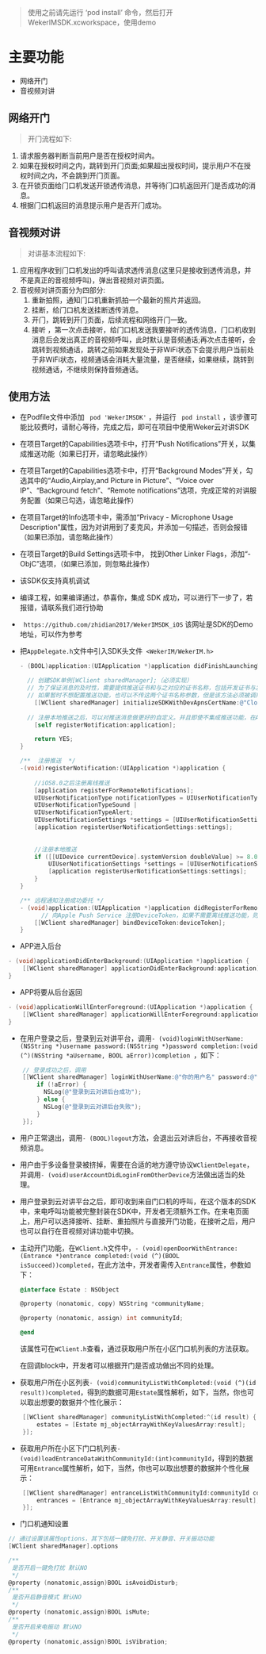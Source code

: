 > 使用之前请先运行 ‘pod install’ 命令，然后打开WekerIMSDK.xcworkspace，使用demo

# 主要功能

* 网络开门
* 音视频对讲



## 网络开门

> 开⻔流程如下:

1. 请求服务器判断当前用户是否在授权时间内。
2. 如果在授权时间之内，跳转到开⻔⻚面;如果超出授权时间，提示用户不在授权时间之内，不会跳到开⻔⻚面。
3. 在开锁⻚面给⻔口机发送开锁透传消息，并等待⻔口机返回开⻔是否成功的消息。
4. 根据⻔口机返回的消息提示用户是否开⻔成功。



## 音视频对讲

> 对讲基本流程如下:

1. 应用程序收到⻔口机发出的呼叫请求透传消息(这里只是接收到透传消息，并不是真正的音视频呼叫)，弹出音视频对讲⻚面。
2. 音视频对讲⻚面分为四部分:
   1. 重新拍照，通知⻔口机重新抓拍一个最新的照片并返回。
   2. 挂断，给⻔口机发送挂断透传消息。
   3. 开⻔，跳转到开⻔⻚面，后续流程和网络开⻔一致。
   4. 接听 ，第一次点击接听，给⻔口机发送我要接听的透传消息，⻔口机收到消息后会发出真正的音视频呼叫，此时默认是音频通话;再次点击接听，会跳转到视频通话，跳转之前如果发现处于非WiFi状态下会提示用户当前处于非WiFi状态，视频通话会消耗大量流量，是否继续，如果继续，跳转到视频通话，不继续则保持音频通话。



## 使用方法

* 在Podfile文件中添加 ` pod 'WekerIMSDK'` ，并运行 ` pod install` ，该步骤可能比较费时，请耐心等待，完成之后，即可在项目中使用Weker云对讲SDK

* 在项目Target的Capabilities选项卡中，打开“Push Notifications”开关，以集成推送功能（如果已打开，请忽略此操作）

* 在项目Target的Capabilities选项卡中，打开“Background Modes”开关，勾选其中的“Audio,Airplay,and Picture in Picture”、“Voice over IP”、“Background fetch”、“Remote notifications”选项，完成正常的对讲服务配置（如果已勾选，请忽略此操作）

* 在项目Target的Info选项卡中，需添加“Privacy - Microphone Usage Description”属性，因为对讲用到了麦克风，并添加一句描述，否则会报错（如果已添加，请忽略此操作）

* 在项目Target的Build Settings选项卡中， 找到Other Linker Flags，添加“-ObjC”选项，（如果已添加，则忽略此操作）

* 该SDK仅支持真机调试

* 编译工程，如果编译通过，恭喜你，集成 SDK 成功，可以进行下一步了，若报错，请联系我们进行协助

* ` https://github.com/zhidian2017/WekerIMSDK_iOS`  该网址是SDK的Demo地址，可以作为参考

* 把`AppDelegate.h`文件中引入SDK头文件` <WekerIM/WekerIM.h>`

  ```objective-c
  - (BOOL)application:(UIApplication *)application didFinishLaunchingWithOptions:(NSDictionary *)launchOptions {

    // 创建SDK单例[WClient sharedManager];（必须实现）
    // 为了保证消息的及时性，需要提供推送证书和与之对应的证书名称，包括开发证书与发布证书，如下例子中的推送开发证书：CloudDev、推送发布证书：CloudDis。
    // 如果暂时不想配置推送功能，也可以不传这两个证书名称参数，但是该方法必须被调用才能实现后续功能。
      [[WClient sharedManager] initializeSDKWithDevApnsCertName:@"CloudDev" disApnsCertName:@"CloudDis"];
    
    // 注册本地推送之后，可以对推送消息做更好的自定义。并且即使不集成推送功能，在App未被杀掉进程时，也可收到推送。
      [self registerNotification:application];

      return YES;
  }

  /**  注册推送  */
  -(void)registerNotification:(UIApplication *)application {
      
      //iOS8.0之后注册离线推送
      [application registerForRemoteNotifications];
      UIUserNotificationType notificationTypes = UIUserNotificationTypeBadge |
      UIUserNotificationTypeSound |
      UIUserNotificationTypeAlert;
      UIUserNotificationSettings *settings = [UIUserNotificationSettings settingsForTypes:notificationTypes categories:nil];
      [application registerUserNotificationSettings:settings];
      
      
      //注册本地推送
      if ([[UIDevice currentDevice].systemVersion doubleValue] >= 8.0) {
          UIUserNotificationSettings *settings = [UIUserNotificationSettings settingsForTypes:UIUserNotificationTypeAlert | UIUserNotificationTypeBadge | UIUserNotificationTypeSound categories:nil];
          [application registerUserNotificationSettings:settings];
      }
  }

  /** 远程通知注册成功委托 */
  - (void)application:(UIApplication *)application didRegisterForRemoteNotificationsWithDeviceToken:(NSData *)deviceToken {
    	// 向Apple Push Service 注册DeviceToken，如果不需要离线推送功能，则忽略此操作。
      [[WClient sharedManager] bindDeviceToken:deviceToken];
  }
  ```

* APP进入后台


```objective-c
- (void)applicationDidEnterBackground:(UIApplication *)application {
	[[WClient sharedManager] applicationDidEnterBackground:application];
}
```
* APP将要从后台返回

```objective-c
- (void)applicationWillEnterForeground:(UIApplication *)application {
	[[WClient sharedManager] applicationWillEnterForeground:application];
}
```
* 在用户登录之后，登录到云对讲平台，调用`- (void)loginWithUserName:(NSString *)username password:(NSString *)password completion:(void (^)(NSString *aUsername, BOOL aError))completion `，如下：

```objective-c
	// 登录成功之后，调用
    [[WClient sharedManager] loginWithUserName:@"你的用户名" password:@"你的密码" completion:^(NSString *aUsername, BOOL aError) {
        if (!aError) {
          NSLog(@"登录到云对讲后台成功");
        } else {
          NSLog(@"登录到云对讲后台失败");
        }
    }];   
```
* 用户正常退出，调用`- (BOOL)logout`方法，会退出云对讲后台，不再接收音视频消息。

* 用户由于多设备登录被挤掉，需要在合适的地方遵守协议`WClientDelegate`，并调用`- (void)userAccountDidLoginFromOtherDevice`方法做出适当的处理。

* 用户登录到云对讲平台之后，即可收到来自门口机的呼叫，在这个版本的SDK中，来电呼叫功能被完整封装在SDK中，开发者无须额外工作。在来电页面上，用户可以选择接听、挂断、重拍照片与直接开门功能，在接听之后，用户也可以自行在音视频对讲功能中切换。

* 主动开门功能，在`WClient.h`文件中，`- (void)openDoorWithEntrance:(Entrance *)entrance completed:(void (^)(BOOL isSucceed))completed`，在此方法中，开发者需传入`Entrance`属性，参数如下：

  ```objective-c
  @interface Estate : NSObject

  @property (nonatomic, copy) NSString *communityName;

  @property (nonatomic, assign) int communityId;

  @end	
  ```

  该属性可在`WClient.h`查看，通过获取用户所在小区门口机列表的方法获取。

  在回调block中，开发者可以根据开门是否成功做出不同的处理。

* 获取用户所在小区列表`- (void)communityListWithCompleted:(void (^)(id result))completed`，得到的数据可用`Estate`属性解析，如下，当然，你也可以取出想要的数据并个性化展示：


```objective-c
    [[WClient sharedManager] communityListWithCompleted:^(id result) {
		estates = [Estate mj_objectArrayWithKeyValuesArray:result];
    }];
```
* 获取用户所在小区下门口机列表`- (void)loadEntranceDataWithCommunityId:(int)communityId`，得到的数据可用`Entrance`属性解析，如下，当然，你也可以取出想要的数据并个性化展示：


```objective-c
    [[WClient sharedManager] entranceListWithCommunityId:communityId completed:^(id result) {
        entrances = [Entrance mj_objectArrayWithKeyValuesArray:result];
    }];
```
* 门口机通知设置


```objective-c
// 通过设置该属性options，其下包括一键免打扰、开关静音、开关振动功能
[WClient sharedManager].options

/**
 是否开启一键免打扰 默认NO
 */
@property (nonatomic,assign)BOOL isAvoidDisturb;
/**
 是否开启静音模式 默认NO
 */
@property (nonatomic,assign)BOOL isMute;
/**
 是否开启来电振动 默认NO
 */
@property (nonatomic,assign)BOOL isVibration;
```
